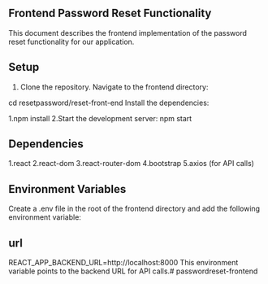## Frontend Password Reset Functionality
This document describes the frontend implementation of the password reset functionality for our application.

## Setup
 1. Clone the repository.
Navigate to the frontend directory:

cd resetpassword/reset-front-end
Install the dependencies:

 1.npm install
 2.Start the development server:
     npm start
## Dependencies
1.react
2.react-dom
3.react-router-dom
4.bootstrap
5.axios (for API calls)
## Environment Variables
Create a .env file in the root of the frontend directory and add the following environment variable:


## url
REACT_APP_BACKEND_URL=http://localhost:8000
This environment variable points to the backend URL for API calls.# passwordreset-frontend
